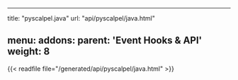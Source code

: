 
---
title: "pyscalpel.java"
url: "api/pyscalpel/java.html"

menu:
    addons:
        parent: 'Event Hooks & API'
        weight: 8
---

{{< readfile file="/generated/api/pyscalpel/java.html" >}}
